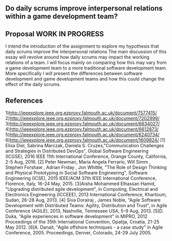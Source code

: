 ## Do daily scrums improve interpersonal relations within a game development team? ##

## Proposal WORK IN PROGRESS
I intend the introduction of the assignment to explore my hypothesis that daily scrums improve the interpersonal relations 
The main discussion of this essay will revolve around how daily scrums may impact the working relations of a team. I will focus mainly on comparing how this may vary from a game development team to a more traditional software development team. More specifically I will present the differences between software development and game development teams and how this could change the effect of the daily scrums.




## References ##

1)http://ieeexplore.ieee.org.ezproxy.falmouth.ac.uk/document/7577415/ 
2)http://ieeexplore.ieee.org.ezproxy.falmouth.ac.uk/document/7202999/
3)http://ieeexplore.ieee.org.ezproxy.falmouth.ac.uk/document/6634027/
4)http://ieeexplore.ieee.org.ezproxy.falmouth.ac.uk/document/6612873/
5)http://ieeexplore.ieee.org.ezproxy.falmouth.ac.uk/document/6240734/
6)http://ieeexplore.ieee.org.ezproxy.falmouth.ac.uk/document/1609824/
[1] Elisa Diel, Sabrina Marczak, Daniela S. Cruzes,"Communication Challenges and Strategies in Distributed DevOps", Global Software Engineering (ICGSE), 2016 IEEE 11th International Conference, Orange County, California, 2-5 Aug, 2016.
[2] Peter Newman,  Maria Angela Ferrario,  Will Simm ,  Stephen Forshaw ,  Adrian Friday ,  Jon Whittle,  "The Role of Design Thinking and Physical Prototyping in Social Software Engineering", Software Engineering (ICSE), 2015 IEEE/ACM 37th IEEE International Conference, Florence, Italy, 16-24  May, 2015.
[3]Aisha Mohammed Elhassan Hamid, "Upgrading distributed agile development", in Computing, Electrical and Electronics Engineering (ICCEEE), 2013 International Conference, Khartoum, Sudan, 26-28 Aug, 2013.
[4] Siva Dorairaj , James Noble, "Agile Software Development with Distributed Teams: Agility, Distribution and Trust", in  Agile Conference (AGILE), 2013, Nashville, Tennessee USA, 5-9 Aug, 2013.
[5]D. Duka,  "Agile experiences in software development" in MIPRO, 2012 Proceedings of the 35th International Convention, Opatija, Croatia, 21-25 May 2012.
[6]A. Danait, "Agile offshore techniques - a case study" in Agile Conference, 2005. Proceedings, Denver, Colorado, 24-29 July 2005.
